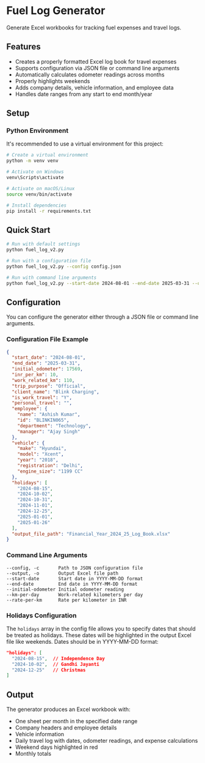 # Fuel Log Generator

Generate Excel workbooks for tracking fuel expenses and travel logs.

## Features

- Creates a properly formatted Excel log book for travel expenses
- Supports configuration via JSON file or command line arguments
- Automatically calculates odometer readings across months
- Properly highlights weekends
- Adds company details, vehicle information, and employee data
- Handles date ranges from any start to end month/year

## Setup

### Python Environment

It's recommended to use a virtual environment for this project:

```bash
# Create a virtual environment
python -m venv venv

# Activate on Windows
venv\Scripts\activate

# Activate on macOS/Linux
source venv/bin/activate

# Install dependencies
pip install -r requirements.txt
```

## Quick Start

```bash
# Run with default settings
python fuel_log_v2.py

# Run with a configuration file
python fuel_log_v2.py --config config.json

# Run with command line arguments
python fuel_log_v2.py --start-date 2024-08-01 --end-date 2025-03-31 --output "my_log_book.xlsx"
```

## Configuration

You can configure the generator either through a JSON file or command line arguments.

### Configuration File Example

```json
{
  "start_date": "2024-08-01",
  "end_date": "2025-03-31",
  "initial_odometer": 17569,
  "inr_per_km": 10,
  "work_related_km": 110,
  "trip_purpose": "Official",
  "client_name": "Blink Charging",
  "is_work_travel": "Y",
  "personal_travel": "",
  "employee": {
    "name": "Ashish Kumar",
    "id": "BLINKIN065",
    "department": "Technology",
    "manager": "Ajay Singh"
  },
  "vehicle": {
    "make": "Hyundai",
    "model": "Xcent",
    "year": "2018",
    "registration": "Delhi",
    "engine_size": "1199 CC"
  },
  "holidays": [
    "2024-08-15",
    "2024-10-02",
    "2024-10-31",
    "2024-11-01",
    "2024-12-25",
    "2025-01-01",
    "2025-01-26"
  ],
  "output_file_path": "Financial_Year_2024_25_Log_Book.xlsx"
}
```

### Command Line Arguments

```
--config, -c       Path to JSON configuration file
--output, -o       Output Excel file path
--start-date       Start date in YYYY-MM-DD format
--end-date         End date in YYYY-MM-DD format
--initial-odometer Initial odometer reading
--km-per-day       Work-related kilometers per day
--rate-per-km      Rate per kilometer in INR
```

### Holidays Configuration

The `holidays` array in the config file allows you to specify dates that should be treated as holidays. These dates will be highlighted in the output Excel file like weekends. Dates should be in YYYY-MM-DD format:

```json
"holidays": [
  "2024-08-15",  // Independence Day
  "2024-10-02",  // Gandhi Jayanti
  "2024-12-25"   // Christmas
]
```

## Output

The generator produces an Excel workbook with:

- One sheet per month in the specified date range
- Company headers and employee details
- Vehicle information
- Daily travel log with dates, odometer readings, and expense calculations
- Weekend days highlighted in red
- Monthly totals
